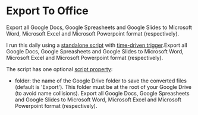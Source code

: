 # Export To Office

Export all Google Docs, Google Spreasheets and Google Slides to Microsoft Word, Microsoft Excel and Microsoft Powerpoint format (respectively).

I run this daily using a [standalone script](https://developers.google.com/apps-script/guides/standalone) with [time-driven trigger](https://developers.google.com/apps-script/guides/triggers/installable#time-driven_triggers).Export all Google Docs, Google Spreasheets and Google Slides to Microsoft Word, Microsoft Excel and Microsoft Powerpoint format (respectively).

The script has one optional [script property](https://developers.google.com/apps-script/guides/properties#manage_script_properties_manually):
- folder: the name of the Google Drive folder to save the converted files (default is 'Export'). This folder must be at the root of your Google Drive (to avoid name collisions).
Export all Google Docs, Google Spreasheets and Google Slides to Microsoft Word, Microsoft Excel and Microsoft Powerpoint format (respectively).
